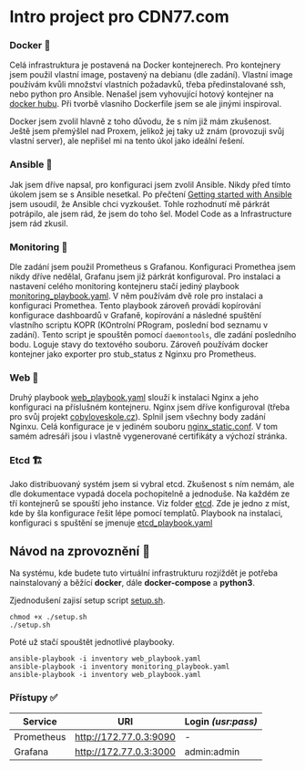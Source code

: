 # Intro project pro CDN77.com

### Docker :whale:
Celá infrastruktura je postavená na Docker kontejnerech.
Pro kontejnery jsem použil vlastní image, postavený na debianu (dle zadání).
Vlastní image používám kvůli množství vlastních požadavků, třeba předinstalované ssh, nebo python pro Ansible.
Nenašel jsem vyhovující hotový kontejner na [docker hubu](https://hub.docker.com/).
Při tvorbě vlasniho Dockerfile jsem se ale jinými inspiroval.

Docker jsem zvolil hlavně z toho důvodu, že s ním již mám zkušenost.
Ještě jsem přemýšlel nad Proxem, jelikož jej taky už znám (provozuji svůj vlastní server), ale nepřišel mi na tento úkol jako ideální řešení.

### Ansible :page_with_curl:
Jak jsem dříve napsal, pro konfiguraci jsem zvolil Ansible. Nikdy před tímto úkolem jsem se s Ansible nesetkal. Po přečtení [Getting started with Ansible](https://docs.ansible.com/ansible/latest/getting_started/index.html) jsem usoudil, že Ansible chci vyzkoušet. Tohle rozhodnutí mě párkrát potrápilo, ale jsem rád, že jsem do toho šel. Model Code as a Infrastructure jsem rád zkusil.

### Monitoring :eyes:
Dle zadání jsem použil Prometheus s Grafanou.
Konfiguraci Promethea jsem nikdy dříve nedělal, Grafanu jsem již párkrát konfiguroval.
Pro instalaci a nastavení celého monitoring kontejneru stačí jediný playbook [monitoring_playbook.yaml](./monitoring_playbook.yaml).
V něm používám dvě role pro instalaci a konfiguraci Promethea.
Tento playbook zároveň provádí kopírování konfigurace dashboardů v Grafaně, kopírování a následné spuštění vlastního scriptu KOPR (KOntrolní PRogram, poslední bod seznamu v zadání).
Tento script je spouštěn pomocí `daemontools`, dle zadání posledního bodu. Loguje stavy do textového souboru.
Zároveň používám docker kontejner jako exporter pro stub_status z Nginxu pro Prometheus.

### Web :white_square_button:
Druhý playbook [web_playbook.yaml](./web_playbook.yaml) slouží k instalaci Nginx a jeho konfiguraci na příslušném kontejneru.
Nginx jsem dříve konfiguroval (třeba pro svůj projekt [cobyloveskole.cz](https://cobyloveskole.cz)).
Splnil jsem všechny body zadání Nginxu. Celá konfigurace je v jediném souboru [nginx_static.conf](./web/nginx_static.conf).
V tom samém adresáři jsou i vlastně vygenerované certifikáty a výchozí stránka.

### Etcd :building_construction:
Jako distribuovaný systém jsem si vybral etcd.
Zkušenost s ním nemám, ale dle dokumentace vypadá docela pochopitelně a jednoduše.
Na každém ze tří kontejnerů se spouští jeho instance. Viz folder [etcd](./etcd).
Zde je jedno z míst, kde by šla konfigurace řešit lépe pomocí templatů.
Playbook na instalaci, konfiguraci s spuštění se jmenuje [etcd_playbook.yaml](./etcd_playbook.yaml)

## Návod na zprovoznění :wrench:
Na systému, kde budete tuto virtuální infrastrukturu rozjíždět je potřeba nainstalovaný a běžící **docker**, dále **docker-compose** a **python3**.

Zjednodušení zajisí setup script [setup.sh](./setup.sh).
```
chmod +x ./setup.sh
./setup.sh
```

Poté už stačí spouštět jednotlivé playbooky.
```
ansible-playbook -i inventory web_playbook.yaml
ansible-playbook -i inventory monitoring_playbook.yaml
ansible-playbook -i inventory web_playbook.yaml
```

### Přístupy :white_check_mark:

| Service    | URI | Login _(usr:pass)_ |
| --- | --- | --- |
| Prometheus | http://172.77.0.3:9090 | - |
| Grafana | http://172.77.0.3:3000 | admin:admin |
